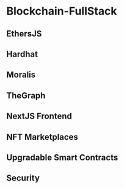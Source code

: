 # Blockchain-FullStack

## EthersJS
## Hardhat
## Moralis
## TheGraph
## NextJS Frontend
## NFT Marketplaces
## Upgradable Smart Contracts
## Security
